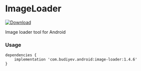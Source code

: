 # ImageLoader
[![Download](https://api.bintray.com/packages/yuriy-budiyev/maven/image-loader/images/download.svg)](https://bintray.com/yuriy-budiyev/maven/image-loader/_latestVersion)

Image loader tool for Android

### Usage
```
dependencies {
    implementation 'com.budiyev.android:image-loader:1.4.6'
}
```
